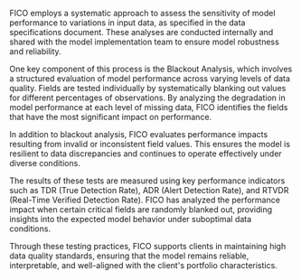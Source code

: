 FICO employs a systematic approach to assess the sensitivity of model performance to variations in input data, as specified in the data specifications document. These analyses are conducted internally and shared with the model implementation team to ensure model robustness and reliability.

One key component of this process is the Blackout Analysis, which involves a structured evaluation of model performance across varying levels of data quality. Fields are tested individually by systematically blanking out values for different percentages of observations. By analyzing the degradation in model performance at each level of missing data, FICO identifies the fields that have the most significant impact on performance.

In addition to blackout analysis, FICO evaluates performance impacts resulting from invalid or inconsistent field values. This ensures the model is resilient to data discrepancies and continues to operate effectively under diverse conditions.

The results of these tests are measured using key performance indicators such as TDR (True Detection Rate), ADR (Alert Detection Rate), and RTVDR (Real-Time Verified Detection Rate). FICO has analyzed the performance impact when certain critical fields are randomly blanked out, providing insights into the expected model behavior under suboptimal data conditions.

Through these testing practices, FICO supports clients in maintaining high data quality standards, ensuring that the model remains reliable, interpretable, and well-aligned with the client's portfolio characteristics.
